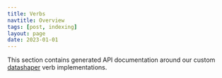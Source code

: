 ```yaml
---
title: Verbs
navtitle: Overview
tags: [post, indexing]
layout: page
date: 2023-01-01
---
```


This section contains generated API documentation around our custom [datashaper](https://github.com/microsoft/datashaper) verb implementations.
